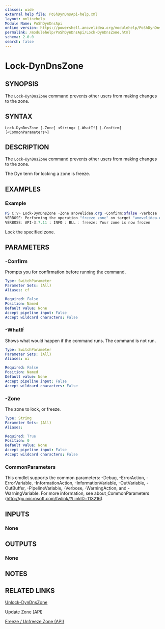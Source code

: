 ```yaml
---
classes: wide
external help file: PoShDynDnsApi-help.xml
layout: onlinehelp
Module Name: PoShDynDnsApi
online version: https://powershell.anovelidea.org/modulehelp/PoShDynDnsApi/Lock-DynDnsZone.html
permalink: /modulehelp/PoShDynDnsApi/Lock-DynDnsZone.html
schema: 2.0.0
search: false
---
```


# Lock-DynDnsZone

## SYNOPSIS
The `Lock-DynDnsZone` command prevents other users from making changes to the zone.

## SYNTAX

```
Lock-DynDnsZone [-Zone] <String> [-WhatIf] [-Confirm] [<CommonParameters>]
```

## DESCRIPTION
The `Lock-DynDnsZone` command prevents other users from making changes to the zone.

The Dyn term for locking a zone is freeze.

## EXAMPLES

### Example
```powershell
PS C:\> Lock-DynDnsZone -Zone anovelidea.org -Confirm:$false -Verbose
VERBOSE: Performing the operation "freeze zone" on target "anovelidea.org".
VERBOSE: API-3.7.11 : INFO : BLL : freeze: Your zone is now frozen
```

Lock the specified zone.

## PARAMETERS

### -Confirm
Prompts you for confirmation before running the command.

```yaml
Type: SwitchParameter
Parameter Sets: (All)
Aliases: cf

Required: False
Position: Named
Default value: None
Accept pipeline input: False
Accept wildcard characters: False
```

### -WhatIf
Shows what would happen if the command runs.
The command is not run.

```yaml
Type: SwitchParameter
Parameter Sets: (All)
Aliases: wi

Required: False
Position: Named
Default value: None
Accept pipeline input: False
Accept wildcard characters: False
```

### -Zone
The zone to lock, or freeze.

```yaml
Type: String
Parameter Sets: (All)
Aliases:

Required: True
Position: 0
Default value: None
Accept pipeline input: False
Accept wildcard characters: False
```

### CommonParameters
This cmdlet supports the common parameters: -Debug, -ErrorAction, -ErrorVariable, -InformationAction, -InformationVariable, -OutVariable, -OutBuffer, -PipelineVariable, -Verbose, -WarningAction, and -WarningVariable. For more information, see about_CommonParameters (http://go.microsoft.com/fwlink/?LinkID=113216).

## INPUTS

### None

## OUTPUTS

### None

## NOTES

## RELATED LINKS

[Unlock-DynDnsZone](https://powershell.anovelidea.org/modulehelp/PoShDynDnsApi/Unlock-DynDnsZone.html)

[Update Zone (API)](https://help.dyn.com/update-zone-api/)

[Freeze / Unfreeze Zone (API)](https://help.dyn.com/freeze-unfreeze-zone-api/)